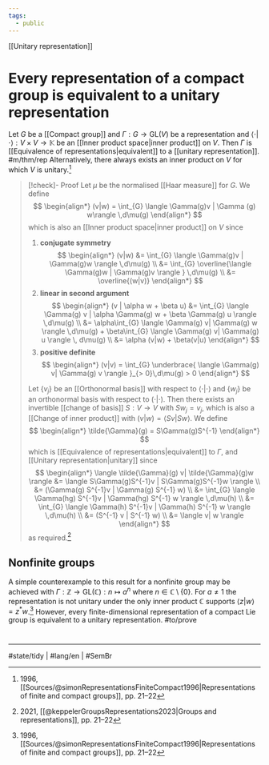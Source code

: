 ```yaml
---
tags:
  - public
---
```

[[Unitary representation]]
# Every representation of a compact group is equivalent to a unitary representation

Let $G$ be a [[Compact group]] and  $\Gamma : G \to \mathrm{GL}(V)$ be a representation and $\langle \cdot|\cdot \rangle : V \times V \to \mathbb{K}$ be an [[Inner product space|inner product]] on $V$.
Then $\Gamma$ is [[Equivalence of representations|equivalent]] to a [[unitary representation]]. #m/thm/rep
Alternatively, there always exists an inner product on $V$ for which $V$ is unitary.[^Simon]

> [!check]- Proof
> Let $\mu$ be the normalised [[Haar measure]] for $G$.
> We define
> $$
> \begin{align*}
> (v|w) =  \int_{G} \langle \Gamma(g)v | \Gamma (g) w\rangle \,d\mu(g)
> \end{align*}
> $$
> which is also an [[Inner product space|inner product]] on $V$ since
> 
> 1. **conjugate symmetry**
> $$
> \begin{align*}
> (v|w) &= \int_{G} \langle \Gamma(g)v | \Gamma(g)w \rangle \,d\mu(g) \\
> &= \int_{G} \overline{\langle \Gamma(g)w | \Gamma(g)v \rangle } \,d\mu(g) \\
> &= \overline{(w|v)}
> \end{align*}
> $$
> 2. **linear in second argument**
> $$
> \begin{align*}
> (v | \alpha w + \beta u)
> &= \int_{G} \langle \Gamma(g) v | \alpha \Gamma(g) w + \beta \Gamma(g) u \rangle \,d\mu(g) \\
> &= \alpha\int_{G} \langle \Gamma(g) v| \Gamma(g) w \rangle \,d\mu(g) + \beta\int_{G} \langle \Gamma(g) v| \Gamma(g) u \rangle \, d\mu(g) \\
> &= \alpha (v|w) + \beta(v|u)
> \end{align*}
> $$
> 3. **positive definite**
> $$
> \begin{align*}
> (v|v) = \int_{G} \underbrace{ \langle \Gamma(g) v| \Gamma(g) v \rangle }_{> 0}\,d\mu(g) > 0
> \end{align*}
> $$
> 
> Let $\{ v_{j} \}$ be an [[Orthonormal basis]] with respect to $\langle \cdot|\cdot \rangle$
> and $\{ w_{j} \}$ be an orthonormal basis with respect to $(\cdot|\cdot)$.
> Then there exists an invertible [[change of basis]] $S : V \to V$ with $Sw_{j} = v_{j}$,
> which is also a [[Change of inner product]] with $(v | w) = \langle Sv | Sw \rangle$.
> We define
> $$
> \begin{align*}
> \tilde{\Gamma}(g) = S\Gamma(g)S^{-1}
> \end{align*}
> $$
> which is [[Equivalence of representations|equivalent]] to $\Gamma$, and [[Unitary representation|unitary]] since
> $$
> \begin{align*}
> \langle \tilde{\Gamma}(g) v| \tilde{\Gamma}(g)w \rangle
> &= \langle S\Gamma(g)S^{-1}v | S\Gamma(g)S^{-1}w \rangle \\
> &= (\Gamma(g) S^{-1}v | \Gamma(g) S^{-1} w) \\
> &= \int_{G} \langle \Gamma(hg) S^{-1}v | \Gamma(hg) S^{-1} w \rangle \,d\mu(h) \\
> &= \int_{G} \langle \Gamma(h) S^{-1}v | \Gamma(h) S^{-1} w \rangle \,d\mu(h) \\
> &= (S^{-1} v | S^{-1} w) \\
> &= \langle v| w \rangle 
> \end{align*}
> $$
> as required.[^keppler]
> <span class="QED"/>
> 
> [^keppler]: 2021, [[@keppelerGroupsRepresentations2023|Groups and representations]], pp. 21–22
> [^Simon]: 1996, [[Sources/@simonRepresentationsFiniteCompact1996|Representations of finite and compact groups]], pp. 21–22

## Nonfinite groups

A simple counterexample to this result for a nonfinite group may be achieved with $\Gamma : \mathbb{Z} \to \mathrm{GL}(\mathbb{C}) : n \mapsto a^n$ where $n \in \mathbb{C} \setminus \{ 0 \}$.
For $a \neq 1$ the representation is not unitary under the only inner product $\mathbb{C}$ supports $\langle z|w \rangle = z^*w$.[^Simon]
However, every finite-dimensional representation of a compact Lie group is equivalent to a unitary representation. #to/prove 

#
---
#state/tidy | #lang/en | #SemBr
